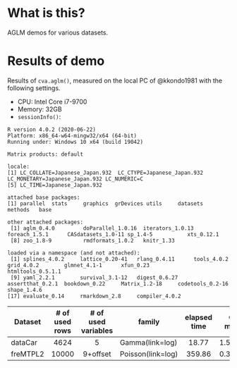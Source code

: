 # What is this?
AGLM demos for various datasets.

# Results of demo
Results of `cva.aglm()`, measured on the local PC of @kkondo1981 with the following settings.
 - CPU: Intel Core i7-9700
 - Memory: 32GB
 - `sessionInfo()`:
  ```
  R version 4.0.2 (2020-06-22)
  Platform: x86_64-w64-mingw32/x64 (64-bit)
  Running under: Windows 10 x64 (build 19042)
  
  Matrix products: default
  
  locale:
  [1] LC_COLLATE=Japanese_Japan.932  LC_CTYPE=Japanese_Japan.932    LC_MONETARY=Japanese_Japan.932 LC_NUMERIC=C                  
  [5] LC_TIME=Japanese_Japan.932    
  
  attached base packages:
  [1] parallel  stats     graphics  grDevices utils     datasets  methods   base     
  
  other attached packages:
   [1] aglm_0.4.0         doParallel_1.0.16  iterators_1.0.13   foreach_1.5.1      CASdatasets_1.0-11 sp_1.4-5           xts_0.12.1        
   [8] zoo_1.8-9          rmdformats_1.0.2   knitr_1.33        
  
  loaded via a namespace (and not attached):
   [1] splines_4.0.2     lattice_0.20-41   rlang_0.4.11      tools_4.0.2       grid_4.0.2        glmnet_4.1-1      xfun_0.23         htmltools_0.5.1.1
   [9] yaml_2.2.1        survival_3.1-12   digest_0.6.27     assertthat_0.2.1  bookdown_0.22     Matrix_1.2-18     codetools_0.2-16  shape_1.4.6      
  [17] evaluate_0.14     rmarkdown_2.8     compiler_4.0.2   
  ```

| Dataset       | # of used rows | # of used variables | family              | elapsed time | CV mean |
| ------------- |:--------------:|:-------------------:| ------------------- |:------------:|:-------:|
| dataCar       | 4624           | 5                   | Gamma(link=log)     | 18.77        | 1.57807 |
| freMTPL2      | 10000          | 9+offset            | Poisson(link=log)   | 359.86       | 0.31184 |
